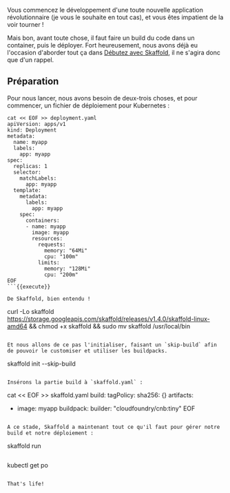 Vous commencez le développement d'une toute nouvelle application révolutionnaire (je vous le souhaite en tout cas), et vous êtes impatient de la voir tourner !

Mais bon, avant toute chose, il faut faire un build du code dans un container, puis le déployer. Fort heureusement, nous avons déjà eu l'occasion d'aborder tout ça dans [Débutez avec Skaffold](https://www.katacoda.com/saphoooo/scenarios/d%C3%A9butez-avec-skaffold), il ne s'agira donc que d'un rappel.

## Préparation

Pour nous lancer, nous avons besoin de deux-trois choses, et pour commencer, un fichier de déploiement pour Kubernetes :

```
cat << EOF >> deployment.yaml
apiVersion: apps/v1
kind: Deployment
metadata:
  name: myapp
  labels:
    app: myapp
spec:
  replicas: 1
  selector:
    matchLabels:
      app: myapp
  template:
    metadata:
      labels:
        app: myapp
    spec:
      containers:
      - name: myapp
        image: myapp
        resources:
          requests:
            memory: "64Mi"
            cpu: "100m"
          limits:
            memory: "128Mi"
            cpu: "200m"
EOF
```{{execute}}

De Skaffold, bien entendu !

```
curl -Lo skaffold https://storage.googleapis.com/skaffold/releases/v1.4.0/skaffold-linux-amd64 && chmod +x skaffold && sudo mv skaffold /usr/local/bin
```{{execute}}

Et nous allons de ce pas l'initialiser, faisant un `skip-build` afin de pouvoir le customiser et utiliser les buildpacks.

```
skaffold init --skip-build
```{{execute}}

Insérons la partie build à `skaffold.yaml` :

```
cat << EOF >> skaffold.yaml
build:
  tagPolicy:
    sha256: {}
  artifacts:
  - image: myapp
    buildpack:
      builder: "cloudfoundry/cnb:tiny"
EOF
```{{execute}}

A ce stade, Skaffold a maintenant tout ce qu'il faut pour gérer notre build et notre déploiement :

```
skaffold run
```{{execute}}

```
kubectl get po
```{{execute}}

That's life!